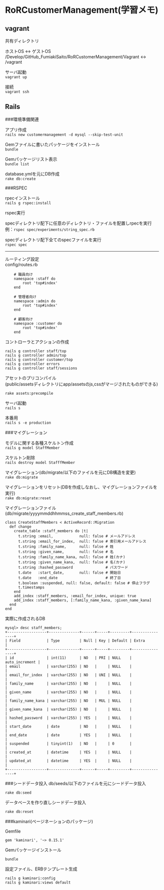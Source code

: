 # RoRCustomerManagement(学習メモ)

## vagrant

共有ディレクトリ

ホストOS ↔ ゲストOS  
/Develop/GitHub_FumiakiSaito/RoRCustomerManagement/Vagrant ↔ /vagrant

サーバ起動  
`vagrant up`

接続  
`vagrant ssh`

## Rails

###環境準備関連

アプリ作成  
`rails new customermanagement -d mysql --skip-test-unit`

Gemファイルに書いたパッケージをインストール    
`bundle`

Gemパッケージリスト表示  
`bundle list`

database.ymlを元にDB作成  
`rake db:create`

###RSPEC

rpecインストール  
`rails g rspec:install`

rspec実行  

specディレクトリ配下に任意のディレクトリ・ファイルを配置しrpecを実行  
例：`rspec spec/experiments/string_spec.rb`

specディレクトリ配下全てのspecファイルを実行  
`rspec spec`

***

ルーティング設定  
config/routes.rb

```
    # 職員向け
    namespace :staff do
        root 'top#index'
    end

    # 管理者向け
    namespace :admin do
        root 'top#index'
    end

    # 顧客向け
    namespace :customer do
        root 'top#index'
    end
```

コントローラとアクションの作成

```
rails g controller staff/top
rails g controller admin/top
rails g controller customer/top
rails g controller errors
rails g controller staff/sessions
```

アセットのプリコンパイル  
(public/assetsディレクトリにapp/assetsのjs,cssがマージされたものができる)

`rake assets:precompile`

サーバ起動  
`rails s`

本番用  
`rails s -e production`

###マイグレーション

モデルに関する各種スケルトン作成  
`rails g model StaffMember`

スケルトン削除  
`rails destroy model StafffMember`

マイグレーション(db/migrate/以下のファイルを元にDB構造を変更)  
`rake db:migrate`

マイグレーションをリセット(DBを作成しなおし、マイグレーションファイルを実行)  
`rake db:migrate:reset`

マイグレーションファイル(db/migrate/yyyymmddhhmmss_create_staff_members.rb)

```
class CreateStaffMembers < ActiveRecord::Migration
  def change
    create_table :staff_members do |t|
      t.string :email,            null: false # メールアドレス
      t.string :email_for_index,  null: false # 索引用メールアドレス
      t.string :family_name,      null: false # 姓
      t.string :given_name,       null: false # 名
      t.string :family_name_kana, null: false # 姓(カナ)
      t.string :given_name_kana,  null: false # 名(カナ)
      t.string :hashed_password               # パスワード
      t.date   :start_date,       null: false # 開始日
      t.date   :end_date                      # 終了日
      t.boolean :suspended, null: false, default: false # 停止フラグ
      t.timestamps
    end
    add_index :staff_members, :email_for_index, unique: true
    add_index :staff_members, [:family_name_kana, :given_name_kana]
  end
end
```

実際に作成されるDB

```
mysql> desc staff_members;
+------------------+--------------+------+-----+---------+----------------+
| Field            | Type         | Null | Key | Default | Extra          |
+------------------+--------------+------+-----+---------+----------------+
| id               | int(11)      | NO   | PRI | NULL    | auto_increment |
| email            | varchar(255) | NO   |     | NULL    |                |
| email_for_index  | varchar(255) | NO   | UNI | NULL    |                |
| family_name      | varchar(255) | NO   |     | NULL    |                |
| given_name       | varchar(255) | NO   |     | NULL    |                |
| family_name_kana | varchar(255) | NO   | MUL | NULL    |                |
| given_name_kana  | varchar(255) | NO   |     | NULL    |                |
| hashed_password  | varchar(255) | YES  |     | NULL    |                |
| start_date       | date         | NO   |     | NULL    |                |
| end_date         | date         | YES  |     | NULL    |                |
| suspended        | tinyint(1)   | NO   |     | 0       |                |
| created_at       | datetime     | YES  |     | NULL    |                |
| updated_at       | datetime     | YES  |     | NULL    |                |
+------------------+--------------+------+-----+---------+----------------+
```

###シードデータ投入
db/seeds/以下のファイルを元にシードデータ投入  

`rake db:seed`


データベースを作り直しシードデータ投入  

`rake db:reset`


###kaminari(ページネーションのパッケージ)

Gemfile  

```
gem 'kaminari', '~> 0.15.1'
```

Gemパッケージインストール

```
bundle
```

設定ファイル、ERBテンプレート生成

```
rails g kaminari:config
rails g kaminari:views default
```





